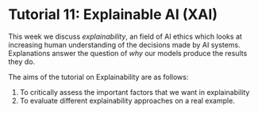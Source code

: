 # Tutorial 11: Explainable AI (XAI)

This week we discuss *explainability*, an field of AI ethics which looks at increasing human understanding of the decisions made by AI systems. Explanations answer the question of *why* our models produce the results they do.

The aims of the tutorial on Explainability are as follows:

1. To critically assess the important factors that we want in explainability
2. To evaluate different explainability approaches on a real example.